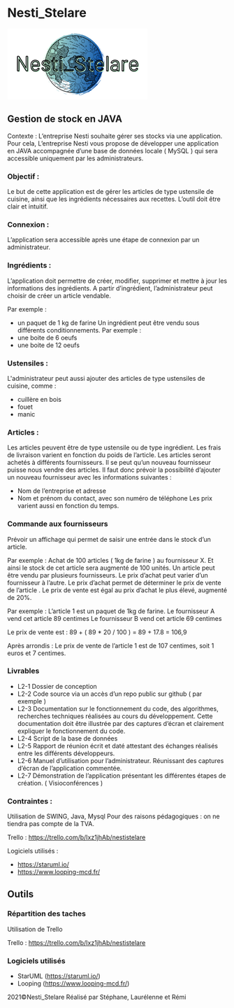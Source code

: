 # Nesti_Stelare

![Logo_Nesti_Stelare](https://github.com/lauree-p/Nesti_Stelare/blob/main/img/Nesti_Stelare-logo.png)

## Gestion de stock en JAVA

Contexte :
L’entreprise Nesti souhaite gérer ses stocks via une application. 
Pour cela, L’entreprise Nesti vous propose de développer une application en JAVA accompagnée d’une base de données locale ( MySQL ) qui sera accessible uniquement par les administrateurs.

### Objectif :
Le but de cette application est de gérer les articles de type ustensile de cuisine, ainsi que les ingrédients nécessaires aux recettes.
L’outil doit être clair et intuitif.

### Connexion :
L’application sera accessible après une étape de connexion par un administrateur.

### Ingrédients :
L’application doit permettre de créer, modifier, supprimer et mettre à jour les informations des ingrédients.
A partir d’ingrédient, l’administrateur peut choisir de créer un article vendable.

Par exemple :
- un paquet de 1 kg de farine
Un ingrédient peut être vendu sous différents conditionnements.
Par exemple :
- une boite de 6 oeufs
- une boite de 12 oeufs

### Ustensiles :
L'administrateur peut aussi ajouter des articles de type ustensiles de cuisine, comme :
- cuillère en bois
- fouet
- manic

### Articles :
Les articles peuvent être de type ustensile ou de type ingrédient.
Les frais de livraison varient en fonction du poids de l’article.
Les articles seront achetés à différents fournisseurs. 
Il se peut qu’un nouveau fournisseur puisse nous vendre des articles. Il faut donc prévoir la possibilité d’ajouter un nouveau fournisseur avec les informations suivantes :
- Nom de l’entreprise et adresse
- Nom et prénom du contact, avec son numéro de téléphone
Les prix varient aussi en fonction du temps.

### Commande aux fournisseurs
Prévoir un affichage qui permet de saisir une entrée dans le stock d’un article.

Par exemple :
Achat de 100 articles ( 1kg de farine ) au fournisseur X.
Et ainsi le stock de cet article sera augmenté de 100 unités.
Un article peut être vendu par plusieurs fournisseurs. Le prix d’achat peut varier d’un fournisseur à l’autre.
Le prix d’achat permet de déterminer le prix de vente de l’article .
Le prix de vente est égal au prix d’achat le plus élevé, augmenté de 20%.

Par exemple :
L’article 1 est un paquet de 1kg de farine.
Le fournisseur A vend cet article 89 centimes
Le fournisseur B vend cet article 69 centimes

Le prix de vente est :
89 + ( 89 * 20 / 100 ) = 89 + 17.8 = 106,9

Après arrondis :
Le prix de vente de l’article 1 est de 107 centimes, soit 1 euros et 7 centimes.

### Livrables
- L2-1 Dossier de conception
- L2-2 Code source via un accès d’un repo public sur github ( par exemple )
- L2-3 Documentation sur le fonctionnement du code, des algorithmes, recherches techniques réalisées au cours du développement.
Cette documentation doit être illustrée par des captures d’écran et clairement expliquer le fonctionnement du code.
- L2-4 Script de la base de données
- L2-5 Rapport de réunion écrit et daté attestant des échanges réalisés entre les différents développeurs.
- L2-6 Manuel d’utilisation pour l’administrateur. Réunissant des captures d’écran de l’application commentée.
- L2-7 Démonstration de l’application présentant les différentes étapes de création. ( Visioconférences )

### Contraintes :
Utilisation de SWING, Java, Mysql
Pour des raisons pédagogiques : on ne tiendra pas compte de la TVA.

Trello : https://trello.com/b/Ixz1jhAb/nestistelare

Logiciels utilisés : 
- https://staruml.io/
- https://www.looping-mcd.fr/

## Outils

### Répartition des taches

Utilisation de Trello

Trello : https://trello.com/b/Ixz1jhAb/nestistelare

### Logiciels utilisés

- StarUML (https://staruml.io/)
- Looping (https://www.looping-mcd.fr/)


 2021©Nesti_Stelare Réalisé par Stéphane, Laurélenne et Rémi
